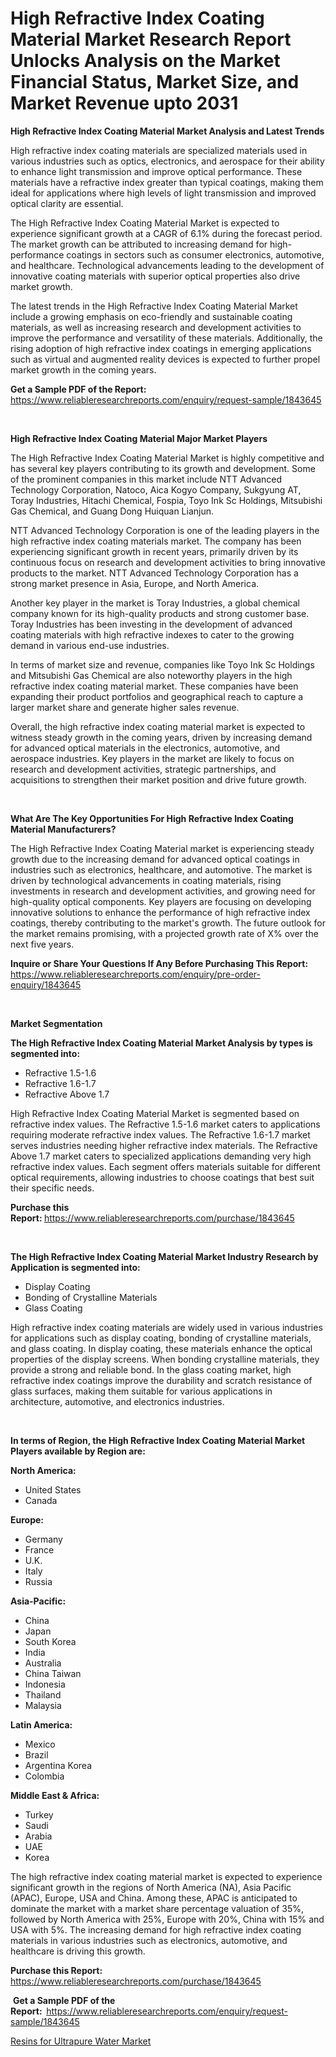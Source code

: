 <p><h1>High Refractive Index Coating Material Market Research Report Unlocks Analysis on the Market Financial Status, Market Size, and Market Revenue upto 2031</h1></p><p><strong>High Refractive Index Coating Material Market Analysis and Latest Trends</strong></p>
<p><p>High refractive index coating materials are specialized materials used in various industries such as optics, electronics, and aerospace for their ability to enhance light transmission and improve optical performance. These materials have a refractive index greater than typical coatings, making them ideal for applications where high levels of light transmission and improved optical clarity are essential.</p><p>The High Refractive Index Coating Material Market is expected to experience significant growth at a CAGR of 6.1% during the forecast period. The market growth can be attributed to increasing demand for high-performance coatings in sectors such as consumer electronics, automotive, and healthcare. Technological advancements leading to the development of innovative coating materials with superior optical properties also drive market growth.</p><p>The latest trends in the High Refractive Index Coating Material Market include a growing emphasis on eco-friendly and sustainable coating materials, as well as increasing research and development activities to improve the performance and versatility of these materials. Additionally, the rising adoption of high refractive index coatings in emerging applications such as virtual and augmented reality devices is expected to further propel market growth in the coming years.</p></p>
<p><strong>Get a Sample PDF of the Report:&nbsp;</strong> <a href="https://www.reliableresearchreports.com/enquiry/request-sample/1843645">https://www.reliableresearchreports.com/enquiry/request-sample/1843645</a></p>
<p>&nbsp;</p>
<p><strong>High Refractive Index Coating Material Major Market Players</strong></p>
<p><p>The High Refractive Index Coating Material Market is highly competitive and has several key players contributing to its growth and development. Some of the prominent companies in this market include NTT Advanced Technology Corporation, Natoco, Aica Kogyo Company, Sukgyung AT, Toray Industries, Hitachi Chemical, Fospia, Toyo Ink Sc Holdings, Mitsubishi Gas Chemical, and Guang Dong Huiquan Lianjun.</p><p>NTT Advanced Technology Corporation is one of the leading players in the high refractive index coating materials market. The company has been experiencing significant growth in recent years, primarily driven by its continuous focus on research and development activities to bring innovative products to the market. NTT Advanced Technology Corporation has a strong market presence in Asia, Europe, and North America.</p><p>Another key player in the market is Toray Industries, a global chemical company known for its high-quality products and strong customer base. Toray Industries has been investing in the development of advanced coating materials with high refractive indexes to cater to the growing demand in various end-use industries.</p><p>In terms of market size and revenue, companies like Toyo Ink Sc Holdings and Mitsubishi Gas Chemical are also noteworthy players in the high refractive index coating material market. These companies have been expanding their product portfolios and geographical reach to capture a larger market share and generate higher sales revenue.</p><p>Overall, the high refractive index coating material market is expected to witness steady growth in the coming years, driven by increasing demand for advanced optical materials in the electronics, automotive, and aerospace industries. Key players in the market are likely to focus on research and development activities, strategic partnerships, and acquisitions to strengthen their market position and drive future growth.</p></p>
<p>&nbsp;</p>
<p><strong>What Are The Key Opportunities For High Refractive Index Coating Material Manufacturers?</strong></p>
<p><p>The High Refractive Index Coating Material market is experiencing steady growth due to the increasing demand for advanced optical coatings in industries such as electronics, healthcare, and automotive. The market is driven by technological advancements in coating materials, rising investments in research and development activities, and growing need for high-quality optical components. Key players are focusing on developing innovative solutions to enhance the performance of high refractive index coatings, thereby contributing to the market's growth. The future outlook for the market remains promising, with a projected growth rate of X% over the next five years.</p></p>
<p><strong>Inquire or Share Your Questions If Any Before Purchasing This Report:</strong> <a href="https://www.reliableresearchreports.com/enquiry/pre-order-enquiry/1843645">https://www.reliableresearchreports.com/enquiry/pre-order-enquiry/1843645</a></p>
<p>&nbsp;</p>
<p><strong>Market Segmentation</strong></p>
<p><strong>The High Refractive Index Coating Material Market Analysis by types is segmented into:</strong></p>
<p><ul><li>Refractive 1.5-1.6</li><li>Refractive 1.6-1.7</li><li>Refractive Above 1.7</li></ul></p>
<p><p>High Refractive Index Coating Material Market is segmented based on refractive index values. The Refractive 1.5-1.6 market caters to applications requiring moderate refractive index values. The Refractive 1.6-1.7 market serves industries needing higher refractive index materials. The Refractive Above 1.7 market caters to specialized applications demanding very high refractive index values. Each segment offers materials suitable for different optical requirements, allowing industries to choose coatings that best suit their specific needs.</p></p>
<p><strong>Purchase this Report:&nbsp;</strong><a href="https://www.reliableresearchreports.com/purchase/1843645">https://www.reliableresearchreports.com/purchase/1843645</a></p>
<p>&nbsp;</p>
<p><strong>The High Refractive Index Coating Material Market Industry Research by Application is segmented into:</strong></p>
<p><ul><li>Display Coating</li><li>Bonding of Crystalline Materials</li><li>Glass Coating</li></ul></p>
<p><p>High refractive index coating materials are widely used in various industries for applications such as display coating, bonding of crystalline materials, and glass coating. In display coating, these materials enhance the optical properties of the display screens. When bonding crystalline materials, they provide a strong and reliable bond. In the glass coating market, high refractive index coatings improve the durability and scratch resistance of glass surfaces, making them suitable for various applications in architecture, automotive, and electronics industries.</p></p>
<p>&nbsp;</p>
<p><strong>In terms of Region, the High Refractive Index Coating Material Market Players available by Region are:</strong></p>
<p>
    <p> <strong> North America: </strong>
        <ul>
            <li>United States</li>
            <li>Canada</li>
        </ul>
        </p> 
    <p> <strong> Europe: </strong>
        <ul>
            <li>Germany</li>
            <li>France</li>
            <li>U.K.</li>
            <li>Italy</li>
            <li>Russia</li>
        </ul>
        </p> 
    <p> <strong> Asia-Pacific: </strong>
        <ul>
            <li>China</li>
            <li>Japan</li>
            <li>South Korea</li>
            <li>India</li>
            <li>Australia</li>
            <li>China Taiwan</li>
            <li>Indonesia</li>
            <li>Thailand</li>
            <li>Malaysia</li>
        </ul>
        </p> 
    <p> <strong> Latin America: </strong>
        <ul>
            <li>Mexico</li>
            <li>Brazil</li>
            <li>Argentina Korea</li>
            <li>Colombia</li>
        </ul>
        </p> 
    <p> <strong> Middle East & Africa: </strong>
        <ul>
            <li>Turkey</li>
            <li>Saudi</li>
            <li>Arabia</li>
            <li>UAE</li>
            <li>Korea</li>
        </ul>
    </p>
    </p>
<p><p>The high refractive index coating material market is expected to experience significant growth in the regions of North America (NA), Asia Pacific (APAC), Europe, USA and China. Among these, APAC is anticipated to dominate the market with a market share percentage valuation of 35%, followed by North America with 25%, Europe with 20%, China with 15% and USA with 5%. The increasing demand for high refractive index coating materials in various industries such as electronics, automotive, and healthcare is driving this growth.</p></p>
<p><strong>Purchase this Report: </strong><a href="https://www.reliableresearchreports.com/purchase/1843645">https://www.reliableresearchreports.com/purchase/1843645</a></p>
<p>&nbsp;<strong>Get a Sample PDF of the Report:&nbsp;&nbsp;</strong><a href="https://www.reliableresearchreports.com/enquiry/request-sample/1843645">https://www.reliableresearchreports.com/enquiry/request-sample/1843645</a></p>
<p><strong></strong></p>
<p><p><a href="https://github.com/JameTravis/Market-Research-Report-List-4/blob/main/resins-for-ultrapure-water-market.md">Resins for Ultrapure Water Market</a></p></p>